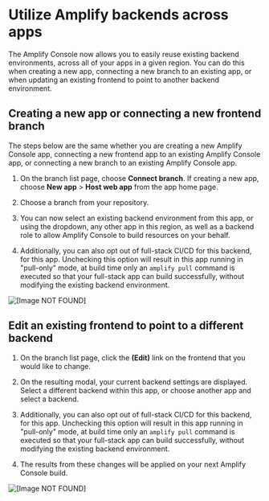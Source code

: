 # Utilize Amplify backends across apps<a name="reuse-backends"></a>

The Amplify Console now allows you to easily reuse existing backend environments, across all of your apps in a given region\. You can do this when creating a new app, connecting a new branch to an existing app, or when updating an existing frontend to point to another backend environment\.

## Creating a new app or connecting a new frontend branch<a name="reuse-backends-create-connect"></a>

The steps below are the same whether you are creating a new Amplify Console app, connecting a new frontend app to an existing Amplify Console app, or connecting a new branch to an existing Amplify Console app\.

1. On the branch list page, choose **Connect branch**\. If creating a new app, choose **New app** > **Host web app** from the app home page\.

1. Choose a branch from your repository\.

1. You can now select an existing backend environment from this app, or using the dropdown, any other app in this region, as well as a backend role to allow Amplify Console to build resources on your behalf\.

1. Additionally, you can also opt out of full-stack CI/CD for this backend, for this app\. Unchecking this option will result in this app running in "pull-only" mode, at build time only an `amplify pull` command is executed so that your full-stack app can build successfully, without modifying the existing backend environment\.


![\[Image NOT FOUND\]](http://docs.aws.amazon.com/amplify/latest/userguide/images/select_env_create_role.png)

## Edit an existing frontend to point to a different backend<a name="reuse-backends-edit-existing"></a>

1. On the branch list page, click the **(Edit)** link on the frontend that you would like to change\.

1. On the resulting modal, your current backend settings are displayed\. Select a different backend within this app, or choose another app and select a backend\.

1. Additionally, you can also opt out of full-stack CI/CD for this backend, for this app\. Unchecking this option will result in this app running in "pull-only" mode, at build time only an `amplify pull` command is executed so that your full-stack app can build successfully, without modifying the existing backend environment\.

1. The results from these changes will be applied on your next Amplify Console build\.


![\[Image NOT FOUND\]](http://docs.aws.amazon.com/amplify/latest/userguide/images/edit_backend_for_frontend.png)